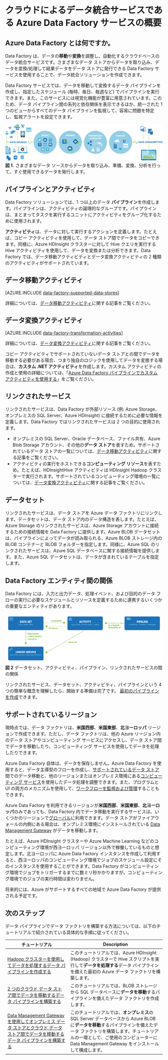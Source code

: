 <properties 
	pageTitle="データ統合サービスである Data Factory の紹介 | Microsoft Azure" 
	description="データの移動と変換を調整、自動化するクラウド データ統合サービスである Azure Data Factory について説明します。" 
	keywords="データ統合, クラウド データ統合, Azure Data Factory とは"
	services="data-factory" 
	documentationCenter="" 
	authors="spelluru" 
	manager="jhubbard" 
	editor="monicar"/>

<tags 
	ms.service="data-factory" 
	ms.workload="data-services" 
	ms.tgt_pltfrm="na" 
	ms.devlang="na" 
	ms.topic="get-started-article" 
	ms.date="09/22/2016" 
	ms.author="spelluru"/>

# クラウドによるデータ統合サービスである Azure Data Factory サービスの概要

## Azure Data Factory とは何ですか。 
Data Factory は、データの**移動**や**変換**を調整し、自動化するクラウドベースのデータ統合サービスです。さまざまなデータ ストアからデータを取り込み、データを変換/処理して結果データをデータ ストアに発行できる Data Factory サービスを使用することで、データ統合ソリューションを作成できます。

Data Factory サービスでは、データを移動して変換するデータ パイプラインを作成し、指定したスケジュール (毎時、毎日、毎週など) でパイプラインを実行できます。また、このサービスには視覚化機能が豊富に用意されています。このため、データ パイプライン間の系列と依存関係を表示できるほか、統一された 1 つのビューからすべてのデータ パイプラインを監視して、容易に問題を特定し、監視アラートを設定できます。

![Diagram: Data Factory Overview, a data integration service](./media/data-factory-introduction/what-is-azure-data-factory.png) **図 1.** さまざまなデータ ソースからデータを取り込み、準備、変換、分析を行って、すぐ使用できるデータを発行します。

## パイプラインとアクティビティ
Data Factory ソリューションでは、1 つ以上のデータ **パイプライン**を作成します。パイプラインは、アクティビティの論理的なグループです。パイプラインは、まとまってタスクを実行するユニットにアクティビティをグループ化するために使用されます。

**アクティビティ**は、データに対して実行するアクションを定義します。たとえば、コピー アクティビティを使用して、データ ストア間でデータをコピーできます。同様に、Azure HDInsight クラスターに対して Hive クエリを実行する Hive アクティビティを使用して、データを変換または分析できます。Data Factory では、データ移動アクティビティとデータ変換アクティビティの 2 種類のアクティビティがサポートされています。
  
## データ移動アクティビティ 
[AZURE.INCLUDE [data-factory-supported-data-stores](../../includes/data-factory-supported-data-stores.md)]

詳細については、[データ移動アクティビティ](data-factory-data-movement-activities.md)に関する記事をご覧ください。

## データ変換アクティビティ
[AZURE.INCLUDE [data-factory-transformation-activities](../../includes/data-factory-transformation-activities.md)]

詳細については、[データ変換アクティビティ](data-factory-data-transformation-activities.md)に関する記事をご覧ください。

コピー アクティビティでサポートされていないデータ ストアとの間でデータを移動する必要がある場合、つまり独自のロジックを使用してデータを変換する場合は、**カスタム .NET アクティビティ**を作成します。カスタム アクティビティの作成と使用の詳細については、「[Azure Data Factory パイプラインでカスタム アクティビティを使用する](data-factory-use-custom-activities.md)」をご覧ください。

## リンクされたサービス
リンクされたサービスは、Data Factory が外部リソース (例: Azure Storage、オンプレミスの SQL Server、Azure HDInsight) に接続するために必要な情報を定義します。Data Factory ではリンクされたサービスは 2 つの目的に使用されます。

- オンプレミスの SQL Server、Oracle データベース、ファイル共有、Azure Blob Storage アカウント、その他の**データ ストア**を表すため。サポートされているデータ ストアの一覧については、[データ移動アクティビティ](data-factory-data-movement-activities.md)に関する記事をご覧ください。
- アクティビティの実行をホストできる**コンピューティング リソース**を表すため。たとえば、HDInsightHive アクティビティは HDInsight Hadoop クラスターで実行されます。サポートされているコンピューティング環境の一覧については、[データ変換アクティビティ](data-factory-data-transformation-activities.md)に関する記事をご覧ください。

## データセット 
リンクされたサービスは、データ ストアを Azure データ ファクトリにリンクします。データセットは、データ ストア内のデータ構造を表します。たとえば、Azure Storage のリンクされたサービスは、Azure Storage アカウントに接続するための接続情報を Data Factory に提供します。Azure BLOB データセットは、パイプラインによってデータが読み取られる、Azure BLOB ストレージ内の BLOB コンテナーと BLOB フォルダーを指定します。同様に、Azure SQL のリンクされたサービスは、Azure SQL データベースに関する接続情報を提供します。また、Azure SQL データセットは、データが含まれているテーブルを指定します。

## Data Factory エンティティ間の関係
Data Factory には、入力と出力データ、処理イベント、および目的のデータ フローの実行に必要なスケジュールとリソースを定義するために連携するいくつかの重要なエンティティがあります。

![Diagram: Data Factory, a cloud data integration service - Key Concepts](./media/data-factory-introduction/data-integration-service-key-concepts.png) **図 2** データセット、アクティビティ、パイプライン、リンクされたサービスの間の関係

リンクされたサービス、データセット、アクティビティ、パイプラインという 4 つの簡単な概念を理解したら、開始する準備は完了です。 [最初のパイプラインを作成](data-factory-build-your-first-pipeline.md)できます。

## サポートされているリージョン
現時点では、データ ファクトリは、**米国西部**、**米国東部**、**北ヨーロッパ** リージョンで作成できます。ただし、データ ファクトリは、他の Azure リージョン内のデータ ストアやコンピューティング サービスにアクセスし、データ ストア間でデータを移動したり、コンピューティング サービスを使用してデータを処理したりできます。

Azure Data Factory 自体は、データを保存しません。Azure Data Factory を使用すると、データ主導型のフローを作成し、[サポートされているデータ ストア](data-factory-data-movement-activities.md#supported-data-stores)間でのデータ移動と、他のリージョンまたはオンプレミス環境にある[コンピューティング サービス](data-factory-compute-linked-services.md)を使用したデータ処理を調整できます。また、プログラムと UI の両方のメカニズムを使用して、[ワークフローを監視および管理](data-factory-monitor-manage-pipelines.md)することもできます。

Azure Data Factory を利用できるリージョンが**米国西部**、**米国東部**、**北ヨーロッパ**のみであっても、Data Factory 内でデータ移動を実行するサービスは、いくつかのリージョンで[グローバル](data-factory-data-movement-activities.md#global)に利用できます。データ ストアがファイアウォールの内側にある場合は、オンプレミス環境にインストールされている [Data Management Gateway](data-factory-move-data-between-onprem-and-cloud.md) がデータを移動します。

たとえば、Azure HDInsight クラスターや Azure Machine Learning などのコンピューティング環境が西ヨーロッパ リージョン以外で稼働しているものと想定します。北ヨーロッパに Azure Data Factory インスタンスを作成して利用すると、西ヨーロッパのコンピューティング環境でジョブのスケジュール設定にそのインスタンスを使用することができます。Data Factory がコンピューティング環境でジョブをトリガーするまでに数ミリ秒かかりますが、コンピューティング環境でのジョブの実行時間は変わりません。

将来的には、Azure がサポートするすべての地域で Azure Data Factory が提供される予定です。
  
## 次のステップ
データ パイプラインでデータ ファクトリを構築する方法については、以下のチュートリアルで紹介されている具体的な手順に従ってください。

チュートリアル | Description
-------- | -----------
[Hadoop クラスターを使用してデータを処理するデータ パイプラインを作成する](data-factory-build-your-first-pipeline.md) | このチュートリアルでは、Azure HDInsight (Hadoop) クラスターで Hive スクリプトを実行して**データを処理する**データ パイプラインを備えた最初の Azure データ ファクトリを構築します。 |
[2 つのクラウド データ ストア間でデータを移動するデータ パイプラインを構築する](data-factory-copy-data-from-azure-blob-storage-to-sql-database.md) | このチュートリアルでは、BLOB ストレージから SQL データベースに**データを移動**するパイプラインを備えたデータ ファクトリを作成します。
[Data Management Gateway を使用してオンプレミス データ ストアとクラウド データ ストア間でデータを移動するデータ パイプラインを構築する](data-factory-move-data-between-onprem-and-cloud.md) | このチュートリアルでは、**オンプレミス**の SQL Server データベースから Azure BLOB に**データを移動**するパイプラインを備えたデータ ファクトリを構築します。チュートリアルの一環として、ご使用のコンピューターに Data Management Gateway をインストールして構成します。 

<!----HONumber=AcomDC_0928_2016-->
